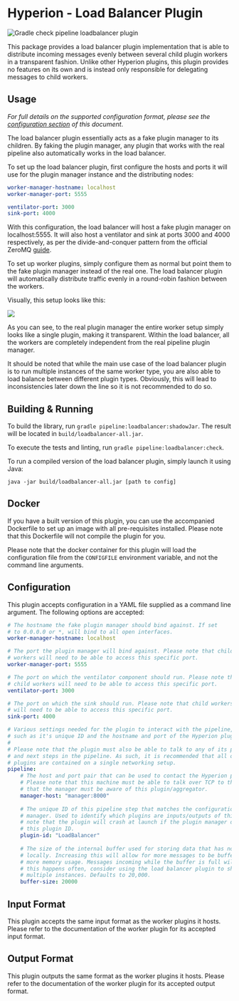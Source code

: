 # Hyperion - Load Balancer Plugin

![Gradle check pipeline loadbalancer plugin](https://github.com/SERG-Delft/hyperion/workflows/Gradle%20check%20pipeline%20loadbalancer%20plugin/badge.svg)

This package provides a load balancer plugin implementation that is able to distribute incoming messages evenly between several child plugin workers in a transparent fashion. Unlike other Hyperion plugins, this plugin provides no features on its own and is instead only responsible for delegating messages to child workers.

## Usage

_For full details on the supported configuration format, please see the [configuration section](#Configuration) of this document_.

The load balancer plugin essentially acts as a fake plugin manager to its children. By faking the plugin manager, any plugin that works with the real pipeline also automatically works in the load balancer. 

To set up the load balancer plugin, first configure the hosts and ports it will use for the plugin manager instance and the distributing nodes:

```yaml
worker-manager-hostname: localhost
worker-manager-port: 5555

ventilator-port: 3000
sink-port: 4000
```

With this configuration, the load balancer will host a fake plugin manager on localhost:5555. It will also host a ventilator and sink at ports 3000 and 4000 respectively, as per the divide-and-conquer pattern from the official ZeroMQ [guide](http://zguide.zeromq.org/page:all#Divide-and-Conquer).

To set up worker plugins, simply configure them as normal but point them to the fake plugin manager instead of the real one. The load balancer plugin will automatically distribute traffic evenly in a round-robin fashion between the workers.

Visually, this setup looks like this:

![](https://i.imgur.com/FmM0WMm.png)

As you can see, to the real plugin manager the entire worker setup simply looks like a single plugin, making it transparent. Within the load balancer, all the workers are completely independent from the real pipeline plugin manager.

It should be noted that while the main use case of the load balancer plugin is to run multiple instances of the same worker type, you are also able to load balance between different plugin types. Obviously, this will lead to inconsistencies later down the line so it is not recommended to do so.

## Building & Running

To build the library, run `gradle pipeline:loadbalancer:shadowJar`. The result will be located in `build/loadbalancer-all.jar`.

To execute the tests and linting, run `gradle pipeline:loadbalancer:check`.

To run a compiled version of the load balancer plugin, simply launch it using Java:

```shell script
java -jar build/loadbalancer-all.jar [path to config]
```

## Docker

If you have a built version of this plugin, you can use the accompanied Dockerfile to set up an image with all pre-requisites installed. Please note that this Dockerfile will not compile the plugin for you.

Please note that the docker container for this plugin will load the configuration file from the `CONFIGFILE` environment variable, and not the command line arguments.

## Configuration

This plugin accepts configuration in a YAML file supplied as a command line argument. The following options are accepted:

```yaml
# The hostname the fake plugin manager should bind against. If set
# to 0.0.0.0 or *, will bind to all open interfaces.
worker-manager-hostname: localhost

# The port the plugin manager will bind against. Please note that child
# workers will need to be able to access this specific port.
worker-manager-port: 5555

# The port on which the ventilator component should run. Please note that
# child workers will need to be able to access this specific port.
ventilator-port: 3000

# The port on which the sink should run. Please note that child workers
# will need to be able to access this specific port.
sink-port: 4000

# Various settings needed for the plugin to interact with the pipeline,
# such as it's unique ID and the hostname and port of the Hyperion plugin manager.
# 
# Please note that the plugin must also be able to talk to any of its previous
# and next steps in the pipeline. As such, it is recommended that all of the 
# plugins are contained on a single networking setup.
pipeline:
    # The host and port pair that can be used to contact the Hyperion plugin manager.
    # Please note that this machine must be able to talk over TCP to the manager and
    # that the manager must be aware of this plugin/aggregator.
    manager-host: "manager:8000"
  
    # The unique ID of this pipeline step that matches the configuration of the plugin
    # manager. Used to identify which plugins are inputs/outputs of this step. Please
    # note that the plugin will crash at launch if the plugin manager does not recognize
    # this plugin ID.
    plugin-id: "LoadBalancer"
  
    # The size of the internal buffer used for storing data that has not yet been processed
    # locally. Increasing this will allow for more messages to be buffered, at the cost of
    # more memory usage. Messages incoming while the buffer is full will be thrown away. If
    # this happens often, consider using the load balancer plugin to shard this plugin across
    # multiple instances. Defaults to 20,000.
    buffer-size: 20000
```

## Input Format

This plugin accepts the same input format as the worker plugins it hosts. Please refer to the documentation of the worker plugin for its accepted input format.

## Output Format

This plugin outputs the same format as the worker plugins it hosts. Please refer to the documentation of the worker plugin for its accepted output format.
